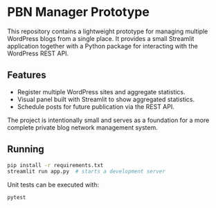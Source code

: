 # PBN Manager Prototype

This repository contains a lightweight prototype for managing multiple
WordPress blogs from a single place.  It provides a small Streamlit
application together with a Python package for interacting with the
WordPress REST API.

## Features

- Register multiple WordPress sites and aggregate statistics.
- Visual panel built with Streamlit to show aggregated statistics.
- Schedule posts for future publication via the REST API.

The project is intentionally small and serves as a foundation for a more
complete private blog network management system.

## Running

```bash
pip install -r requirements.txt
streamlit run app.py  # starts a development server
```

Unit tests can be executed with:

```bash
pytest
```
